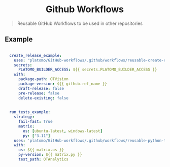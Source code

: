 
<h1 align="center">Github Workflows</h1>

> Reusable GitHub Workflows to be used in other repositories



## Example

```yaml

  create_release_example:
    uses: "platomo/GitHub-workflows/.github/workflows/reusable-create-release-with-assets.yml@main"
    secrets:
      PLATOMO_BUILDER_ACCESS: ${{ secrets.PLATOMO_BUILDER_ACCESS }}
    with:
      package-path: OTVision
      package-version: ${{ github.ref_name }}
      draft-release: false
      pre-release: false
      delete-existing: false
      
      
  run_tests_example:
    strategy:
      fail-fast: True
      matrix:
        os: [ubuntu-latest, windows-latest]
        py: ["3.11"]
    uses: 'platomo/GitHub-workflows/.github/workflows/reusable-python-tests.yml@main'
    with:
      os: ${{ matrix.os }}
      py-version: ${{ matrix.py }}
      test_path: OTAnalytics
    
```

